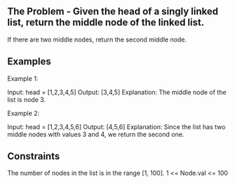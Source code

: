 ## The Problem - Given the head of a singly linked list, return the middle node of the linked list.

If there are two middle nodes, return the second middle node.

## Examples

Example 1:

Input: head = [1,2,3,4,5]
Output: [3,4,5]
Explanation: The middle node of the list is node 3.

Example 2:

Input: head = [1,2,3,4,5,6]
Output: [4,5,6]
Explanation: Since the list has two middle nodes with values 3 and 4, we return the second one.

## Constraints

The number of nodes in the list is in the range [1, 100].
1 <= Node.val <= 100
